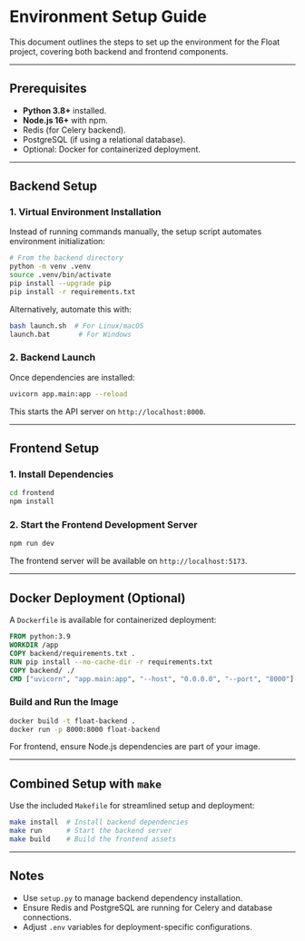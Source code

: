 # Environment Setup Guide

This document outlines the steps to set up the environment for the Float project, covering both backend and frontend components.

---

## Prerequisites

- **Python 3.8+** installed.
- **Node.js 16+** with npm.
- Redis (for Celery backend).
- PostgreSQL (if using a relational database).
- Optional: Docker for containerized deployment.

---

## Backend Setup

### **1. Virtual Environment Installation**

Instead of running commands manually, the setup script automates environment initialization:

```bash
# From the backend directory
python -m venv .venv
source .venv/bin/activate
pip install --upgrade pip
pip install -r requirements.txt
```

Alternatively, automate this with:
```bash
bash launch.sh  # For Linux/macOS
launch.bat       # For Windows
```

### **2. Backend Launch**

Once dependencies are installed:
```bash
uvicorn app.main:app --reload
```
This starts the API server on `http://localhost:8000`.

---

## Frontend Setup

### **1. Install Dependencies**

```bash
cd frontend
npm install
```

### **2. Start the Frontend Development Server**

```bash
npm run dev
```
The frontend server will be available on `http://localhost:5173`.

---

## Docker Deployment (Optional)

A `Dockerfile` is available for containerized deployment:

```dockerfile
FROM python:3.9
WORKDIR /app
COPY backend/requirements.txt .
RUN pip install --no-cache-dir -r requirements.txt
COPY backend/ ./
CMD ["uvicorn", "app.main:app", "--host", "0.0.0.0", "--port", "8000"]
```

### Build and Run the Image

```bash
docker build -t float-backend .
docker run -p 8000:8000 float-backend
```

For frontend, ensure Node.js dependencies are part of your image.

---

## Combined Setup with `make`

Use the included `Makefile` for streamlined setup and deployment:

```bash
make install  # Install backend dependencies
make run      # Start the backend server
make build    # Build the frontend assets
```

---

## Notes

- Use `setup.py` to manage backend dependency installation.
- Ensure Redis and PostgreSQL are running for Celery and database connections.
- Adjust `.env` variables for deployment-specific configurations.
